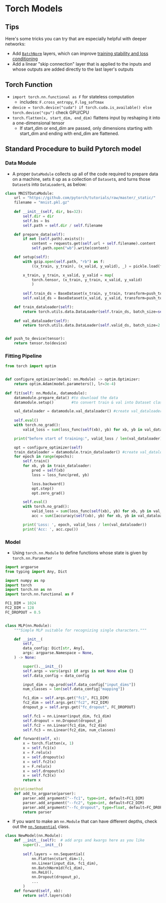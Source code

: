 # Torch Models
## Tips
Here's some tricks you can try that are especially helpful with deeper networks:
- Add [`BatchNorm`](https://pytorch.org/docs/stable/generated/torch.nn.BatchNorm1d.html)
layers, which can improve
[training stability and loss conditioning](https://myrtle.ai/how-to-train-your-resnet-7-batch-norm/)
- Add a linear "skip connection" layer that is applied to the inputs and whose outputs are added directly to the last layer's outputs

## Torch Function
- `import torch.nn.functional as F` for stateless computation
  - includes: `F.cross_entropy`, `F.log_softmax` 
- `device = torch.device("cuda") if torch.cuda.is_available() else torch.device("cpu")` check GPU/CPU
- `torch.flatten(x, start_dim, end_dim)` flattens input by reshaping it into a one-dimensional tensor
  - If start_dim or end_dim are passed, only dimensions starting with start_dim and ending with end_dim are flattened. 

## Standard Procedure to build Pytorch model
### Data Module
- A proper `DataModule` collects up all of the code required to prepare data on a machine, sets it up as a collection of `Dataset`s, and turns those `Dataset`s into `DataLoader`s, as below:

```Python
class MNISTDataModule:
    url = "https://github.com/pytorch/tutorials/raw/master/_static/"
    filename = "mnist.pkl.gz"
    
    def __init__(self, dir, bs=32):
        self.dir = dir
        self.bs = bs
        self.path = self.dir / self.filename

    def prepare_data(self):
        if not (self.path).exists():
            content = requests.get(self.url + self.filename).content
            self.path.open("wb").write(content)

    def setup(self):
        with gzip.open(self.path, "rb") as f:
            ((x_train, y_train), (x_valid, y_valid), _) = pickle.load(f, encoding="latin-1")

        x_train, y_train, x_valid, y_valid = map(
            torch.tensor, (x_train, y_train, x_valid, y_valid)
            )
        
        self.train_ds = BaseDataset(x_train, y_train, transform=push_to_device, target_transform=push_to_device)
        self.valid_ds = BaseDataset(x_valid, y_valid, transform=push_to_device, target_transform=push_to_device)

    def train_dataloader(self):
        return torch.utils.data.DataLoader(self.train_ds, batch_size=self.bs, shuffle=True)
    
    def val_dataloader(self):
        return torch.utils.data.DataLoader(self.valid_ds, batch_size=2 * self.bs, shuffle=False)


def push_to_device(tensor):
    return tensor.to(device)
```
### Fitting Pipeline

```Python
from torch import optim


def configure_optimizer(model: nn.Module) -> optim.Optimizer:
    return optim.Adam(model.parameters(), lr=3e-4)
    
def fit(self: nn.Module, datamodule):
    datamodule.prepare_data() #to download the data
    datamodule.setup()        #to convert train & val into Dataset class

    val_dataloader = datamodule.val_dataloader() #create val_dataloader
    
    self.eval()
    with torch.no_grad():
        valid_loss = sum(loss_func(self(xb), yb) for xb, yb in val_dataloader)

    print("before start of training:", valid_loss / len(val_dataloader))

    opt = configure_optimizer(self)
    train_dataloader = datamodule.train_dataloader() #create val_dataloader
    for epoch in range(epochs):
        self.train()
        for xb, yb in train_dataloader:
            pred = self(xb)
            loss = loss_func(pred, yb)

            loss.backward()
            opt.step()
            opt.zero_grad()

        self.eval()
        with torch.no_grad():
            valid_loss = sum(loss_func(self(xb), yb) for xb, yb in val_dataloader)
            acc = sum([accuracy(self(xb), yb) for xb, yb in val_dataloader]) / len(val_dataloader)

        print('Loss: ', epoch, valid_loss / len(val_dataloader))
        print('Acc: ', acc.cpu())
```

### Model
- Using `torch.nn.Module` to define functions whose state is given by `torch.nn.Parameter`
```Python
import argparse
from typing import Any, Dict

import numpy as np
import torch
import torch.nn as nn
import torch.nn.functional as F

FC1_DIM = 1024
FC2_DIM = 128
FC_DROPOUT = 0.5


class MLP(nn.Module):
    """Simple MLP suitable for recognizing single characters."""

    def __init__(
        self,
        data_config: Dict[str, Any],
        args: argparse.Namespace = None,
    ) -> None:

        super().__init__()
        self.args = vars(args) if args is not None else {}
        self.data_config = data_config

        input_dim = np.prod(self.data_config["input_dims"])
        num_classes = len(self.data_config["mapping"])

        fc1_dim = self.args.get("fc1", FC1_DIM)
        fc2_dim = self.args.get("fc2", FC2_DIM)
        dropout_p = self.args.get("fc_dropout", FC_DROPOUT)

        self.fc1 = nn.Linear(input_dim, fc1_dim)
        self.dropout = nn.Dropout(dropout_p)
        self.fc2 = nn.Linear(fc1_dim, fc2_dim)
        self.fc3 = nn.Linear(fc2_dim, num_classes)

    def forward(self, x):
        x = torch.flatten(x, 1)
        x = self.fc1(x)
        x = F.relu(x)
        x = self.dropout(x)
        x = self.fc2(x)
        x = F.relu(x)
        x = self.dropout(x)
        x = self.fc3(x)
        return x

    @staticmethod
    def add_to_argparse(parser):
        parser.add_argument("--fc1", type=int, default=FC1_DIM)
        parser.add_argument("--fc2", type=int, default=FC2_DIM)
        parser.add_argument("--fc_dropout", type=float, default=FC_DROPOUT)
        return parser
```
- If you want to make an `nn.Module` that can have different depths, check out the [`nn.Sequential`](https://pytorch.org/docs/stable/generated/torch.nn.Sequential.html) class.

```Python
class NewModel(nn.Module):
    def __init__(self):  # add args and kwargs here as you like
        super().__init__()
        
        self.layers = nn.Sequential(
            nn.Flatten(start_dim=1),
            nn.Linear(input_dim, fc1_dim),
            nn.BatchNorm1d(fc1_dim),
            nn.ReLU(),
            nn.Dropout(dropout_p),
            ...
        )
    def forward(self, xb):  
        return self.layers(xb)
```
